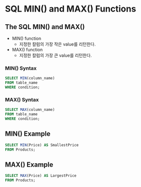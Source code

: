 # SQL MIN() and MAX() Functions
## The SQL MIN() and MAX() 
- MIN() function
  - 지정한 칼럼의 가장 작은 value를 리턴한다. 
- MAX() function
  - 지정한 칼럼의 가장 큰 value를 리턴한다. 
  
### MIN() Syntax
```sql
SELECT MIN(column_name)
FROM table_name
WHERE condition;
```

### MAX() Syntax
```sql
SELECT MAX(column_name)
FROM table_name
WHERE condition;
```



## MIN() Example
```sql
SELECT MIN(Price) AS SmallestPrice
FROM Products;
```

## MAX() Example
```sql
SELECT MAX(Price) AS LargestPrice
FROM Products;
```
